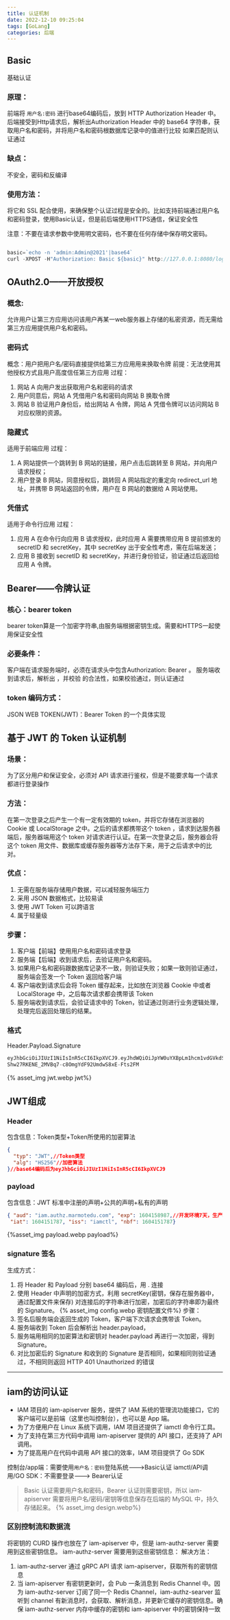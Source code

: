 ```yaml
---
title: 认证机制
date: 2022-12-10 09:25:04
tags: [GoLang]
categories: 后端
---
```


## Basic
基础认证
### 原理：
前端将 `用户名:密码` 进行base64编码后，放到 HTTP Authorization Header 中。
后端接受到Http请求后，解析出Authorization Header 中的 base64 字符串，获取用户名和密码，并将用户名和密码根数据库记录中的值进行比较
如果匹配则认证通过
### 缺点：
不安全，密码和反编译
### 使用方法：
将它和 SSL 配合使用，来确保整个认证过程是安全的。比如支持前端通过用户名和密码登录，使用Basic认证，但是前后端使用HTTPS通信，保证安全性

注意：不要在请求参数中使用明文密码，也不要在任何存储中保存明文密码。
```go

basic=`echo -n 'admin:Admin@2021'|base64`
curl -XPOST -H"Authorization: Basic ${basic}" http://127.0.0.1:8080/login
```
## OAuth2.0——开放授权
###  概念:
允许用户让第三方应用访问该用户再某一web服务器上存储的私密资源，而无需给第三方应用提供用户名和密码。
### 密码式
概念：用户把用户名/密码直接提供给第三方应用用来换取令牌
前提：无法使用其他授权方式且用户高度信任第三方应用
过程：
1. 网站 A 向用户发出获取用户名和密码的请求
2. 用户同意后，网站 A 凭借用户名和密码向网站 B 换取令牌
3. 网站 B 验证用户身份后，给出网站 A 令牌，网站 A 凭借令牌可以访问网站 B 对应权限的资源。
### 隐藏式
适用于前端应用
过程：
1. A 网站提供一个跳转到 B 网站的链接，用户点击后跳转至 B 网站，并向用户请求授权；
2. 用户登录 B 网站，同意授权后，跳转回 A 网站指定的重定向 redirect_url 地址，并携带 B 网站返回的令牌，用户在 B 网站的数据给 A 网站使用。
### 凭借式
适用于命令行应用
过程：
1. 应用 A 在命令行向应用 B 请求授权，此时应用 A 需要携带应用 B 提前颁发的 secretID 和 secretKey，其中 secretKey 出于安全性考虑，需在后端发送；
2. 应用 B 接收到 secretID 和 secretKey，并进行身份验证，验证通过后返回给应用 A 令牌。

## Bearer——令牌认证
### 核心：bearer token
bearer token算是一个加密字符串,由服务端根据密钥生成。需要和HTTPS一起使用保证安全性
### 必要条件：
客户端在请求服务端时，必须在请求头中包含Authorization: Bearer 。
服务端收到请求后，解析出 ，并校验 的合法性，如果校验通过，则认证通过
### token 编码方式：
JSON WEB TOKEN(JWT)：Bearer Token 的一个具体实现

## 基于 JWT 的 Token 认证机制
### 场景：
为了区分用户和保证安全，必须对 API 请求进行鉴权，但是不能要求每一个请求都进行登录操作
### 方法：
在第一次登录之后产生一个有一定有效期的 token，并将它存储在浏览器的 Cookie 或 LocalStorage 之中。之后的请求都携带这个 token ，请求到达服务器端后，服务器端用这个 token 对请求进行认证。在第一次登录之后，服务器会将这个 token 用文件、数据库或缓存服务器等方法存下来，用于之后请求中的比对。
### 优点：
1. 无需在服务端存储用户数据，可以减轻服务端压力
2. 采用 JSON 数据格式，比较易读
3. 使用 JWT Token 可以跨语言
4. 属于轻量级
### 步骤：
1. 客户端【前端】使用用户名和密码请求登录
2. 服务端【后端】收到请求后，去验证用户名和密码。
3. 如果用户名和密码跟数据库记录不一致，则验证失败；如果一致则验证通过，服务端会签发一个 Token 返回给客户端
4. 客户端收到请求后会将 Token 缓存起来，比如放在浏览器 Cookie 中或者 LocalStorage 中，之后每次请求都会携带该 Token
5. 服务端收到请求后，会验证请求中的 Token，验证通过则进行业务逻辑处理，处理完后返回处理后的结果。
### 格式
Header.Payload.Signature
```go
eyJhbGciOiJIUzI1NiIsInR5cCI6IkpXVCJ9.eyJhdWQiOiJpYW0uYXBpLm1hcm1vdGVkdS5jb20iLCJleHAiOjE2NDI4NTY2MzcsImlkZW50aXR5IjoiYWRtaW4iLCJpc3MiOiJpYW0tYXBpc2VydmVyIiwib3JpZ19pYXQiOjE2MzUwODA2MzcsInN1YiI6ImFkbWluIn0.
Shw27RKENE_2MVBq7-c8OmgYdF92UmdwS8xE-Fts2FM
```
{% asset_img jwt.webp jwt%}
## JWT组成
### Header
包含信息：Token类型+Token所使用的加密算法
```json
{
  "typ": "JWT",//Token类型
  "alg": "HS256"//加密算法
}//base64编码后为eyJhbGciOiJIUzI1NiIsInR5cCI6IkpXVCJ9
```
### payload
包含信息：JWT 标准中注册的声明+公共的声明+私有的声明
```json
{ "aud": "iam.authz.marmotedu.com", "exp": 1604158987,//开发环境7天，生产环境2小时
 "iat": 1604151787, "iss": "iamctl", "nbf": 1604151787}
```
{%asset_img payload.webp payload%}

### signature 签名
生成方式：
1. 将 Header 和 Payload 分别 base64 编码后，用 . 连接
2. 使用 Header 中声明的加密方式，利用 secretKey(密钥，保存在服务器中，通过配置文件来保存) 对连接后的字符串进行加密，加密后的字符串即为最终的 Signature。
{% asset_img config.webp 密钥配置文件%}
步骤：
1. 签名后服务端会返回生成的 Token，客户端下次请求会携带该 Token。
2. 服务端收到 Token 后会解析出 header.payload，
3. 服务端用相同的加密算法和密钥对 header.payload 再进行一次加密，得到 Signature。
4. 对比加密后的 Signature 和收到的 Signature 是否相同，如果相同则验证通过，不相同则返回 HTTP 401 Unauthorized 的错误

---

## iam的访问认证
- IAM 项目的 iam-apiserver 服务，提供了 IAM 系统的管理流功能接口，它的客户端可以是前端（这里也叫控制台），也可以是 App 端。
- 为了方便用户在 Linux 系统下调用，IAM 项目还提供了 iamctl 命令行工具。
- 为了支持在第三方代码中调用 iam-apiserver 提供的 API 接口，还支持了 API 调用。
- 为了提高用户在代码中调用 API 接口的效率，IAM 项目提供了 Go SDK

控制台/app端：需要使用`用户名：密码`登陆系统--->Basic认证
iamctl/API调用/GO SDK：不需要登录---> Bearer认证

> Basic 认证需要用户名和密码，Bearer 认证则需要密钥，所以 iam-apiserver 需要将用户名/密码/密钥等信息保存在后端的 MySQL 中，持久存储起来。
{% asset_img design.webp%}

### 区别控制流和数据流
将密钥的 CURD 操作也放在了 iam-apiserver 中，但是 iam-authz-server 需要用到这些密钥信息。 iam-authz-server 需要用到这些密钥信息：
解决方法：
1. iam-authz-server 通过 gRPC API 请求 iam-apiserver，获取所有的密钥信息
2. 当 iam-apiserver 有密钥更新时，会 Pub 一条消息到 Redis Channel 中。因为 iam-authz-server 订阅了同一个 Redis Channel，iam-authz-searver 监听到 channel 有新消息时，会获取、解析消息，并更新它缓存的密钥信息。确保 iam-authz-server 内存中缓存的密钥和 iam-apiserver 中的密钥保持一致